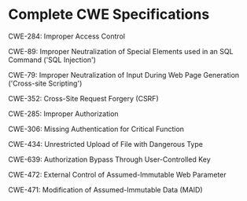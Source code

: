 

# Complete CWE Specifications

CWE-284: Improper Access Control

CWE-89: Improper Neutralization of Special Elements used in an SQL Command ('SQL Injection')

CWE-79: Improper Neutralization of Input During Web Page Generation ('Cross-site Scripting')

CWE-352: Cross-Site Request Forgery (CSRF)

CWE-285: Improper Authorization

CWE-306: Missing Authentication for Critical Function

CWE-434: Unrestricted Upload of File with Dangerous Type

CWE-639: Authorization Bypass Through User-Controlled Key

CWE-472: External Control of Assumed-Immutable Web Parameter

CWE-471: Modification of Assumed-Immutable Data (MAID)